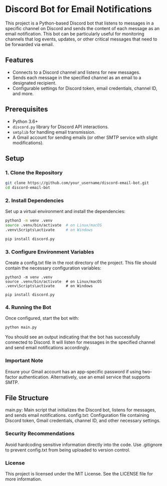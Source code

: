 # Discord Bot for Email Notifications

This project is a Python-based Discord bot that listens to messages in a specific channel on Discord and sends the content of each message as an email notification. This bot can be particularly useful for monitoring channels that log events, updates, or other critical messages that need to be forwarded via email.

## Features

- Connects to a Discord channel and listens for new messages.
- Sends each message in the specified channel as an email to a designated recipient.
- Configurable settings for Discord token, email credentials, channel ID, and more.

## Prerequisites

- Python 3.6+
- `discord.py` library for Discord API interactions.
- `smtplib` for handling email transmission.
- A Gmail account for sending emails (or other SMTP service with slight modifications).

## Setup

### 1. Clone the Repository

```bash
git clone https://github.com/your_username/discord-email-bot.git
cd discord-email-bot
```
### 2. Install Dependencies
Set up a virtual environment and install the dependencies:

```bash
python3 -m venv .venv
source .venv/bin/activate  # on Linux/macOS
.venv\Scripts\activate     # on Windows

pip install discord.py
```
### 3. Configure Environment Variables
Create a config.txt file in the root directory of the project. This file should contain the necessary configuration variables:

```plain
python3 -m venv .venv
source .venv/bin/activate  # on Linux/macOS
.venv\Scripts\activate     # on Windows

pip install discord.py
```
### 4. Running the Bot
Once configured, start the bot with:

```bash
python main.py
```

You should see an output indicating that the bot has successfully connected to Discord. It will listen for messages in the specified channel and send email notifications accordingly.

### Important Note
Ensure your Gmail account has an app-specific password if using two-factor authentication. Alternatively, use an email service that supports SMTP.

## File Structure

main.py: Main script that initializes the Discord bot, listens for messages, and sends email notifications.
config.txt: Configuration file containing Discord token, Gmail credentials, channel ID, and other necessary settings.

### Security Recommendations

Avoid hardcoding sensitive information directly into the code.
Use .gitignore to prevent config.txt from being uploaded to version control.

### License

This project is licensed under the MIT License. See the LICENSE file for more information.